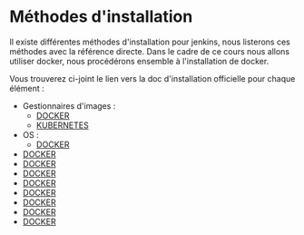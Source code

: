 # Méthodes d'installation

Il existe différentes méthodes d'installation pour jenkins, nous listerons ces méthodes avec la référence directe. Dans le cadre de ce cours nous allons utiliser docker, nous procédérons ensemble à l'installation de docker.

Vous trouverez ci-joint le lien vers la doc d'installation officielle pour chaque élément :

* Gestionnaires d'images :
  * [DOCKER](https://www.jenkins.io/doc/book/installing/docker/)
  * [KUBERNETES](https://www.jenkins.io/doc/book/installing/kubernetes/)
* OS : 
  * [DOCKER](https://www.jenkins.io/doc/book/installing/docker/)
* [DOCKER](https://www.jenkins.io/doc/book/installing/docker/)
* [DOCKER](https://www.jenkins.io/doc/book/installing/docker/)
* [DOCKER](https://www.jenkins.io/doc/book/installing/docker/)
* [DOCKER](https://www.jenkins.io/doc/book/installing/docker/)
* [DOCKER](https://www.jenkins.io/doc/book/installing/docker/)
* [DOCKER](https://www.jenkins.io/doc/book/installing/docker/)
* [DOCKER](https://www.jenkins.io/doc/book/installing/docker/)
* [DOCKER](https://www.jenkins.io/doc/book/installing/docker/)
